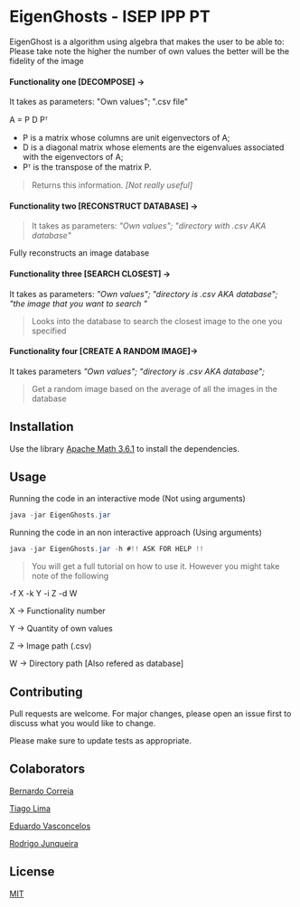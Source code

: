 
# EigenGhosts - ISEP IPP PT

EigenGhost is a algorithm using algebra that makes the user to be able to: 
Please take note the higher the number of own values the better will be the fidelity of the image

#### Functionality one [DECOMPOSE] -> 
It takes as parameters: "Own values"; ".csv file"

A = P D Pᵀ
   - P is a matrix whose columns are unit eigenvectors of A;
   - D is a diagonal matrix whose elements are the eigenvalues associated with the eigenvectors of A;
   - Pᵀ is the transpose of the matrix P. 

> Returns this information. *[Not really useful]*

#### Functionality two [RECONSTRUCT DATABASE] -> 
>It takes as parameters: *"Own values"; "directory with .csv AKA database"*

Fully reconstructs an image database 

#### Functionality three [SEARCH CLOSEST] -> 
It takes as parameters: *"Own values"; "directory is .csv AKA database"; "the image that you want to search "* 

> Looks into the database to search the closest image to the one you specified

#### Functionality four [CREATE A RANDOM IMAGE]-> 
It takes parameters *"Own values"; "directory is .csv AKA database";*

> Get a random image based on the average of all the images in the database

## Installation

Use the library [Apache Math 3.6.1](https://mvnrepository.com/artifact/org.apache.commons/commons-math3/3.6.1) to install the dependencies.

## Usage

Running the code in an interactive mode (Not using arguments)
```java
java -jar EigenGhosts.jar
```

Running the code in an non interactive approach (Using arguments)
```java
java -jar EigenGhosts.jar -h #!! ASK FOR HELP !!
```
> You will get a full tutorial on how to use it. However you might take note of the following

-f X -k Y -i Z -d W

X -> Functionality number

Y -> Quantity of own values

Z -> Image path (.csv)

W -> Directory path [Also refered as database]

## Contributing

Pull requests are welcome. For major changes, please open an issue first
to discuss what you would like to change.

Please make sure to update tests as appropriate.

## Colaborators
[Bernardo Correia](https://github.com/BKTales)

[Tiago Lima](https://github.com/Tiago-Lima-TSL)

[Eduardo Vasconcelos](https://github.com/eduVVSC)

[Rodrigo Junqueira](https://github.com/junkeira13)

## License

[MIT](https://choosealicense.com/licenses/mit/)




